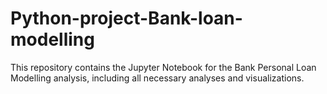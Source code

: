 # Python-project-Bank-loan-modelling
This repository contains the Jupyter Notebook for the Bank Personal Loan Modelling analysis, including all necessary analyses and visualizations.
